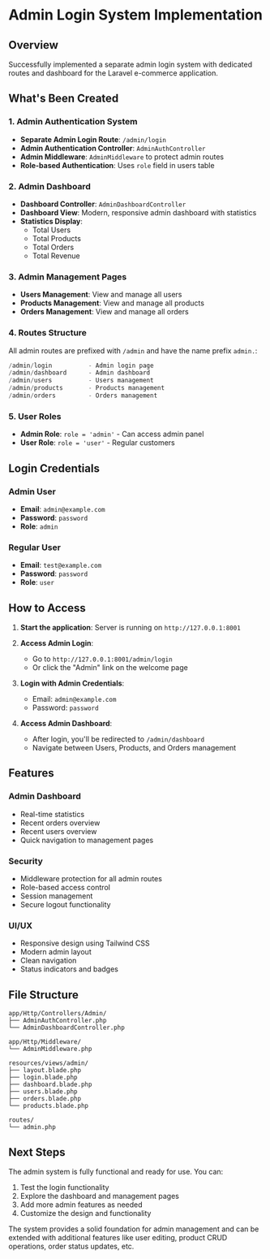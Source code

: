 # Admin Login System Implementation

## Overview

Successfully implemented a separate admin login system with dedicated routes and dashboard for the Laravel e-commerce application.

## What's Been Created

### 1. Admin Authentication System

- **Separate Admin Login Route**: `/admin/login`
- **Admin Authentication Controller**: `AdminAuthController`
- **Admin Middleware**: `AdminMiddleware` to protect admin routes
- **Role-based Authentication**: Uses `role` field in users table

### 2. Admin Dashboard

- **Dashboard Controller**: `AdminDashboardController`
- **Dashboard View**: Modern, responsive admin dashboard with statistics
- **Statistics Display**:
  - Total Users
  - Total Products
  - Total Orders
  - Total Revenue

### 3. Admin Management Pages

- **Users Management**: View and manage all users
- **Products Management**: View and manage all products
- **Orders Management**: View and manage all orders

### 4. Routes Structure

All admin routes are prefixed with `/admin` and have the name prefix `admin.`:

```php
/admin/login          - Admin login page
/admin/dashboard      - Admin dashboard
/admin/users          - Users management
/admin/products       - Products management
/admin/orders         - Orders management
```

### 5. User Roles

- **Admin Role**: `role = 'admin'` - Can access admin panel
- **User Role**: `role = 'user'` - Regular customers

## Login Credentials

### Admin User

- **Email**: `admin@example.com`
- **Password**: `password`
- **Role**: `admin`

### Regular User

- **Email**: `test@example.com`
- **Password**: `password`
- **Role**: `user`

## How to Access

1. **Start the application**: Server is running on `http://127.0.0.1:8001`

2. **Access Admin Login**:

   - Go to `http://127.0.0.1:8001/admin/login`
   - Or click the "Admin" link on the welcome page

3. **Login with Admin Credentials**:

   - Email: `admin@example.com`
   - Password: `password`

4. **Access Admin Dashboard**:
   - After login, you'll be redirected to `/admin/dashboard`
   - Navigate between Users, Products, and Orders management

## Features

### Admin Dashboard

- Real-time statistics
- Recent orders overview
- Recent users overview
- Quick navigation to management pages

### Security

- Middleware protection for all admin routes
- Role-based access control
- Session management
- Secure logout functionality

### UI/UX

- Responsive design using Tailwind CSS
- Modern admin layout
- Clean navigation
- Status indicators and badges

## File Structure

```
app/Http/Controllers/Admin/
├── AdminAuthController.php
└── AdminDashboardController.php

app/Http/Middleware/
└── AdminMiddleware.php

resources/views/admin/
├── layout.blade.php
├── login.blade.php
├── dashboard.blade.php
├── users.blade.php
├── orders.blade.php
└── products.blade.php

routes/
└── admin.php
```

## Next Steps

The admin system is fully functional and ready for use. You can:

1. Test the login functionality
2. Explore the dashboard and management pages
3. Add more admin features as needed
4. Customize the design and functionality

The system provides a solid foundation for admin management and can be extended with additional features like user editing, product CRUD operations, order status updates, etc.

